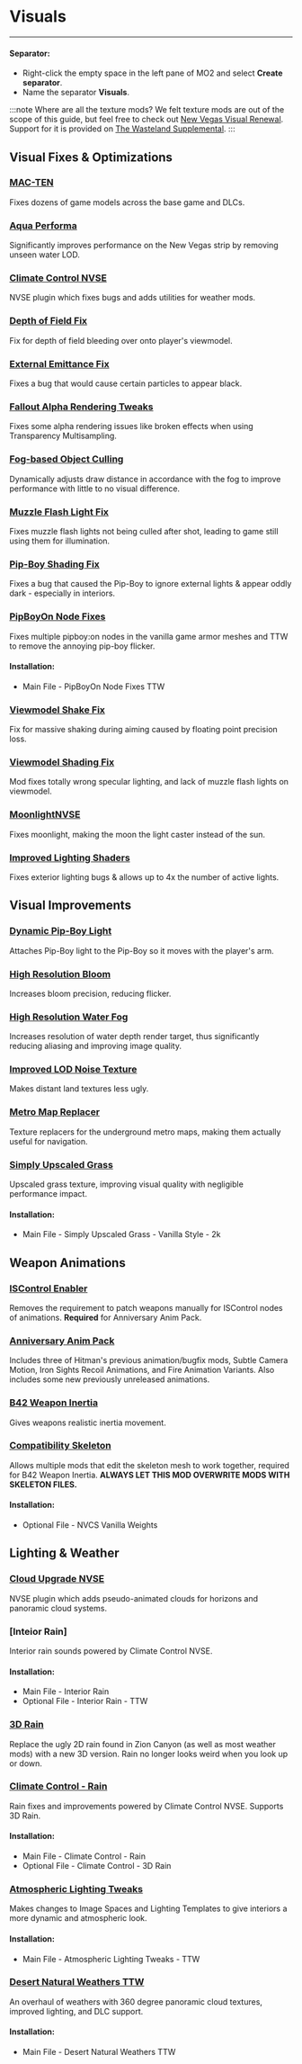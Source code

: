 ﻿# Visuals

---

#### Separator:

- Right-click the empty space in the left pane of MO2 and select **Create separator**.
- Name the separator **Visuals**.

:::note Where are all the texture mods?
We felt texture mods are out of the scope of this guide, but feel free to check out [New Vegas Visual Renewal](https://salamand3r.fail/texture-guide). Support for it is provided on [The Wasteland Supplemental](https://discord.gg/JcbZGDeMmC).
:::

## Visual Fixes & Optimizations

### [MAC-TEN](https://www.nexusmods.com/newvegas/mods/83815)

Fixes dozens of game models across the base game and DLCs.

### [Aqua Performa](https://www.nexusmods.com/newvegas/mods/78617)

Significantly improves performance on the New Vegas strip by removing unseen water LOD.

### [Climate Control NVSE](https://www.nexusmods.com/newvegas/mods/77205)

NVSE plugin which fixes bugs and adds utilities for weather mods. 

### [Depth of Field Fix](https://www.nexusmods.com/newvegas/mods/81200)

Fix for depth of field bleeding over onto player's viewmodel.

### [External Emittance Fix](https://www.nexusmods.com/newvegas/mods/80443)

Fixes a bug that would cause certain particles to appear black.

### [Fallout Alpha Rendering Tweaks](https://www.nexusmods.com/newvegas/mods/80316)

Fixes some alpha rendering issues like broken effects when using Transparency Multisampling.

### [Fog-based Object Culling](https://www.nexusmods.com/newvegas/mods/79516)

Dynamically adjusts draw distance in accordance with the fog to improve performance with little to no visual difference.

### [Muzzle Flash Light Fix](https://www.nexusmods.com/newvegas/mods/81201)

Fixes muzzle flash lights not being culled after shot, leading to game still using them for illumination.

### [Pip-Boy Shading Fix](https://www.nexusmods.com/newvegas/mods/77957)

Fixes a bug that caused the Pip-Boy to ignore external lights & appear oddly dark - especially in interiors.

### [PipBoyOn Node Fixes](https://www.nexusmods.com/newvegas/mods/81775)

Fixes multiple pipboy:on nodes in the vanilla game armor meshes and TTW to remove the annoying pip-boy flicker.

#### Installation:

- Main File - PipBoyOn Node Fixes TTW

### [Viewmodel Shake Fix](https://www.nexusmods.com/newvegas/mods/84443)

Fix for massive shaking during aiming caused by floating point precision loss.

### [Viewmodel Shading Fix](https://www.nexusmods.com/newvegas/mods/84781)

Mod fixes totally wrong specular lighting, and lack of muzzle flash lights on viewmodel.

### [MoonlightNVSE](https://www.nexusmods.com/newvegas/mods/77683)

Fixes moonlight, making the moon the light caster instead of the sun.

### [Improved Lighting Shaders](https://www.nexusmods.com/newvegas/mods/69833)

Fixes exterior lighting bugs & allows up to 4x the number of active lights.

## Visual Improvements

### [Dynamic Pip-Boy Light](https://www.nexusmods.com/newvegas/mods/81203)

Attaches Pip-Boy light to the Pip-Boy so it moves with the player's arm.

### [High Resolution Bloom](https://www.nexusmods.com/newvegas/mods/77933)

Increases bloom precision, reducing flicker.

### [High Resolution Water Fog](https://www.nexusmods.com/newvegas/mods/78400)

Increases resolution of water depth render target, thus significantly reducing aliasing and improving image quality.

### [Improved LOD Noise Texture](https://www.nexusmods.com/newvegas/mods/46451)

Makes distant land textures less ugly.

### [Metro Map Replacer](https://taleoftwowastelands.com/viewtopic.php?f=55&t=7779)

Texture replacers for the underground metro maps, making them actually useful for navigation.

### [Simply Upscaled Grass](https://www.nexusmods.com/newvegas/mods/79716)

Upscaled grass texture, improving visual quality with negligible performance impact.

#### Installation:

- Main File - Simply Upscaled Grass - Vanilla Style - 2k

## Weapon Animations

### [ISControl Enabler](https://www.nexusmods.com/newvegas/mods/75417)

Removes the requirement to patch weapons manually for ISControl nodes of animations. **Required** for Anniversary Anim Pack.

### [Anniversary Anim Pack](https://www.nexusmods.com/newvegas/mods/70158)

Includes three of Hitman's previous animation/bugfix mods, Subtle Camera Motion, Iron Sights Recoil Animations, and Fire Animation Variants. Also includes some new previously unreleased animations.

### [B42 Weapon Inertia](https://www.nexusmods.com/newvegas/mods/64335)

Gives weapons realistic inertia movement.

### [Compatibility Skeleton](https://www.nexusmods.com/newvegas/mods/68776)

Allows multiple mods that edit the skeleton mesh to work together, required for B42 Weapon Inertia. **ALWAYS LET THIS MOD OVERWRITE MODS WITH SKELETON FILES.**

#### Installation:

- Optional File - NVCS Vanilla Weights

## Lighting & Weather

### [Cloud Upgrade NVSE](https://www.nexusmods.com/newvegas/mods/79612)

NVSE plugin which adds pseudo-animated clouds for horizons and panoramic cloud systems. 

### [Inteior Rain]

Interior rain sounds powered by Climate Control NVSE.

#### Installation:

- Main File - Interior Rain
- Optional File - Interior Rain - TTW

### [3D Rain](https://www.nexusmods.com/newvegas/mods/79652)

Replace the ugly 2D rain found in Zion Canyon (as well as most weather mods) with a new 3D version. Rain no longer looks weird when you look up or down.

### [Climate Control - Rain](https://www.nexusmods.com/newvegas/mods/79661)

Rain fixes and improvements powered by Climate Control NVSE. Supports 3D Rain.

#### Installation:

- Main File - Climate Control - Rain
- Optional File - Climate Control - 3D Rain

### [Atmospheric Lighting Tweaks](https://www.nexusmods.com/newvegas/mods/79378)

Makes changes to Image Spaces and Lighting Templates to give interiors a more dynamic and atmospheric look.

#### Installation:

- Main File - Atmospheric Lighting Tweaks - TTW

### [Desert Natural Weathers TTW](https://www.nexusmods.com/newvegas/mods/75437)

An overhaul of weathers with 360 degree panoramic cloud textures, improved lighting, and DLC support.

#### Installation:

- Main File - Desert Natural Weathers TTW
